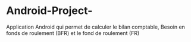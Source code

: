 # Android-Project-
Application Android qui permet de  calculer le bilan comptable, Besoin en fonds de roulement (BFR) et le fond de roulement (FR)
